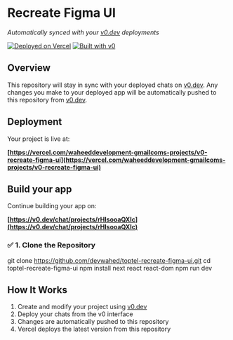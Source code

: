 # Recreate Figma UI

*Automatically synced with your [v0.dev](https://v0.dev) deployments*

[![Deployed on Vercel](https://img.shields.io/badge/Deployed%20on-Vercel-black?style=for-the-badge&logo=vercel)](https://vercel.com/waheeddevelopment-gmailcoms-projects/v0-recreate-figma-ui)
[![Built with v0](https://img.shields.io/badge/Built%20with-v0.dev-black?style=for-the-badge)](https://v0.dev/chat/projects/rHlsooaQXIc)

## Overview

This repository will stay in sync with your deployed chats on [v0.dev](https://v0.dev).
Any changes you make to your deployed app will be automatically pushed to this repository from [v0.dev](https://v0.dev).

## Deployment

Your project is live at:

**[https://vercel.com/waheeddevelopment-gmailcoms-projects/v0-recreate-figma-ui](https://vercel.com/waheeddevelopment-gmailcoms-projects/v0-recreate-figma-ui)**

## Build your app

Continue building your app on:

**[https://v0.dev/chat/projects/rHlsooaQXIc](https://v0.dev/chat/projects/rHlsooaQXIc)**

### ✅ 1. Clone the Repository
git clone https://github.com/devwahed/toptel-recreate-figma-ui.git
cd toptel-recreate-figma-ui
npm install next react react-dom
npm run dev


## How It Works

1. Create and modify your project using [v0.dev](https://v0.dev)
2. Deploy your chats from the v0 interface
3. Changes are automatically pushed to this repository
4. Vercel deploys the latest version from this repository